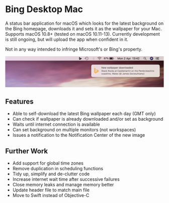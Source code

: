 Bing Desktop Mac
================

A status bar application for macOS which looks for the latest background on the Bing homepage, downloads it and sets it as the wallpaper for your Mac. Supports macOS 10.8+ (tested on macOS 10.11-13). Currently development is still ongoing, but will upload the app when confident in it. 

Not in any way intended to infringe Microsoft's or Bing's property.

![Screenshot of the app in the status bar](doc/img/statusBar.png)

Features
--------
- Able to self-download the latest Bing wallpaper each day (GMT only)
- Can check if wallpaper is already downloaded and/or set as background
- Waits until internet connection is available
- Can set background on multiple monitors (not workspaces)
- Issues a notification to the Notification Center of the new image

Further Work
------------
- Add support for global time zones
- Remove duplication in scheduling functions
- Tidy up, simplify and de-clutter code
- Increase internet wait time after successive failures
- Close memory leaks and manage memory better
- Update header file to match main file
- Move to Swift instead of Objective-C
